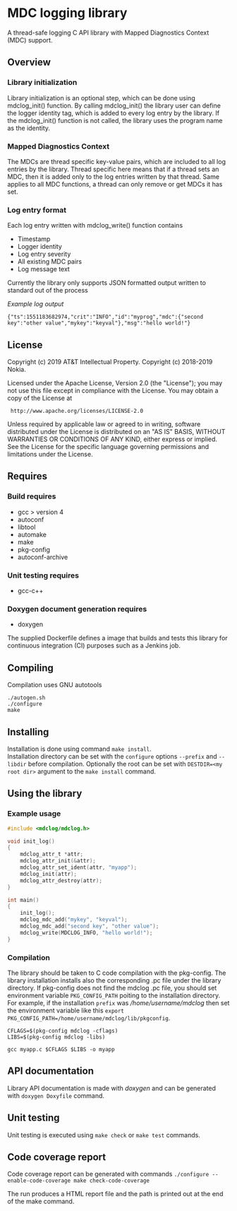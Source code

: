 MDC logging library
===================

A thread-safe logging C API library with Mapped Diagnostics Context (MDC) support.

Overview
--------

### Library initialization

Library initialization is an optional step, which can be done using mdclog_init() function.
By calling mdclog_init() the library user can define the logger identity tag, which is added to every log entry by
the library. If the mdclog_init() function is not called, the library uses the program name as the identity. 

### Mapped Diagnostics Context 

The MDCs are thread specific key-value pairs, which are included to all log entries by the library.
Thread specific here means that if a thread sets an MDC, then it is added only to the log entries
written by that thread. Same applies to all MDC functions, a thread can only remove or get MDCs
it has set.

### Log entry format 

Each log entry written with mdclog_write() function contains

 * Timestamp
 * Logger identity
 * Log entry severity
 * All existing MDC pairs
 * Log message text

Currently the library only supports JSON formatted output written to standard out of the process

*Example log output*

`{"ts":1551183682974,"crit":"INFO","id":"myprog","mdc":{"second key":"other value","mykey":"keyval"},"msg":"hello world!"}`


License
-------
 Copyright (c) 2019 AT&T Intellectual Property.
 Copyright (c) 2018-2019 Nokia.

 Licensed under the Apache License, Version 2.0 (the "License");
 you may not use this file except in compliance with the License.
 You may obtain a copy of the License at

     http://www.apache.org/licenses/LICENSE-2.0

 Unless required by applicable law or agreed to in writing, software
 distributed under the License is distributed on an "AS IS" BASIS,
 WITHOUT WARRANTIES OR CONDITIONS OF ANY KIND, either express or implied.
 See the License for the specific language governing permissions and
 limitations under the License.


Requires
--------

### Build requires
* gcc > version 4
* autoconf
* libtool
* automake
* make
* pkg-config
* autoconf-archive

### Unit testing requires
* gcc-c++

### Doxygen document generation requires
* doxygen

The supplied Dockerfile defines a image that builds and tests this library
for continuous integration (CI) purposes such as a Jenkins job.

Compiling
---------

Compilation uses GNU autotools

```
./autogen.sh
./configure
make
```

Installing
----------

Installation is done using command `make install`.  
Installation directory can be set with the `configure` options `--prefix` and `--libdir` before compilation.
Optionally the root can be set with `DESTDIR=<my root dir>` argument to the `make install` command.

Using the library
-----------------

### Example usage

```c
#include <mdclog/mdclog.h>

void init_log()
{
    mdclog_attr_t *attr;
    mdclog_attr_init(&attr);
    mdclog_attr_set_ident(attr, "myapp");
    mdclog_init(attr);
    mdclog_attr_destroy(attr);
}

int main()
{
    init_log();
    mdclog_mdc_add("mykey", "keyval");
    mdclog_mdc_add("second key", "other value");
    mdclog_write(MDCLOG_INFO, "hello world!");
}
```

### Compilation
The library should be taken to C code compilation with the pkg-config. The library installation installs also the corresponding
.pc file under the library directory. If pkg-config does not find the mdclog .pc file, you should set environment 
variable `PKG_CONFIG_PATH` poiting to the installation directory. For example, if the installation `prefix` was */home/username/mdclog* then 
set the environment variable like this `export PKG_CONFIG_PATH=/home/username/mdclog/lib/pkgconfig`. 

```
CFLAGS=$(pkg-config mdclog -cflags)
LIBS=$(pkg-config mdclog -libs)

gcc myapp.c $CFLAGS $LIBS -o myapp
```

API documentation
-----------------

Library API documentation is made with *doxygen* and can be generated with `doxygen Doxyfile` command.


Unit testing
------------

Unit testing is executed using `make check` or `make test` commands.

Code coverage report
--------------------

Code coverage report can be generated with commands
`
./configure --enable-code-coverage
make check-code-coverage
`

The run produces a HTML report file and the path is printed out at the end of the make command.
